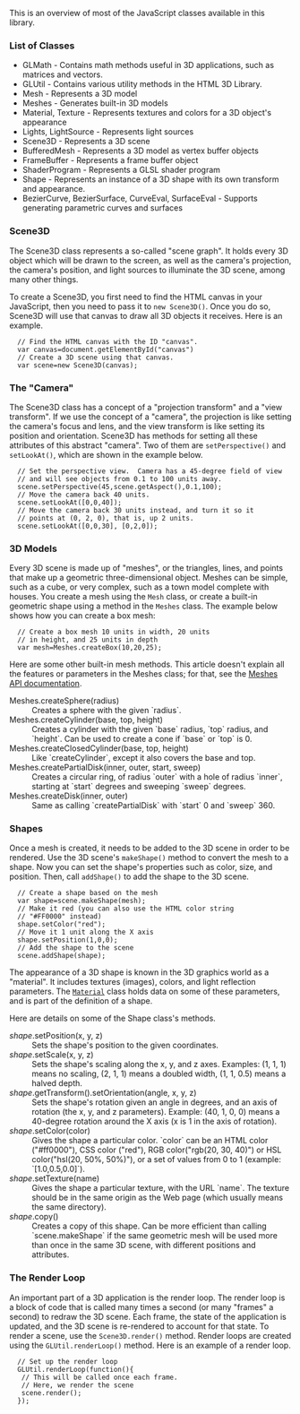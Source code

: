 This is an overview of most of the JavaScript classes available in this library.

### List of Classes

* GLMath - Contains math methods useful in 3D applications, such as matrices and vectors.
* GLUtil - Contains various utility methods in the HTML 3D Library.
* Mesh - Represents a 3D model
* Meshes - Generates built-in 3D models
* Material, Texture - Represents textures and colors for a 3D object&#39;s appearance
* Lights, LightSource - Represents light sources
* Scene3D - Represents a 3D scene
* BufferedMesh - Represents a 3D model as vertex buffer objects
* FrameBuffer - Represents a frame buffer object
* ShaderProgram - Represents a GLSL shader program
* Shape - Represents an instance of a 3D shape with its own transform and appearance.
* BezierCurve, BezierSurface, CurveEval, SurfaceEval - Supports generating parametric curves and surfaces

### Scene3D

The Scene3D class represents a so-called "scene graph". It holds every 3D object which will be drawn to the screen, as well as the camera's projection, the camera's position, and light sources to illuminate the 3D scene, among many other things.

To create a Scene3D, you first need to find the HTML canvas in your JavaScript, then you need to pass it to `new Scene3D()`. Once you do so, Scene3D will use that canvas to draw all 3D objects it receives. Here is an example.

```
  // Find the HTML canvas with the ID "canvas".
  var canvas=document.getElementById("canvas")
  // Create a 3D scene using that canvas.
  var scene=new Scene3D(canvas);
```

### The "Camera"

The Scene3D class has a concept of a "projection transform" and a "view transform". If we use the concept of a "camera", the projection is like setting the camera's focus and lens, and the view transform is like setting its position and orientation. Scene3D has methods for setting all these attributes of this abstract "camera". Two of them are `setPerspective()` and `setLookAt()`, which are shown in the example below.

```
  // Set the perspective view.  Camera has a 45-degree field of view
  // and will see objects from 0.1 to 100 units away.
  scene.setPerspective(45,scene.getAspect(),0.1,100);
  // Move the camera back 40 units.
  scene.setLookAt([0,0,40]);
  // Move the camera back 30 units instead, and turn it so it
  // points at (0, 2, 0), that is, up 2 units.
  scene.setLookAt([0,0,30], [0,2,0]);
```

### 3D Models

Every 3D scene is made up of "meshes", or the triangles, lines, and points that make up a geometric three-dimensional object. Meshes can be simple, such as a cube, or very complex, such as a town model complete with houses. You create a mesh using the `Mesh` class, or create a built-in geometric shape using a method in the `Meshes` class. The example below shows how you can create a box mesh:

```
  // Create a box mesh 10 units in width, 20 units
  // in height, and 25 units in depth
  var mesh=Meshes.createBox(10,20,25);
```

Here are some other built-in mesh methods. This article doesn't explain all the features or parameters in the Meshes class; for that, see the <a href="http://peteroupc.github.io/html3dutil/glutil.Meshes.html">Meshes API documentation</a>.

<dl>
	<dt>Meshes.createSphere(radius)</dt>
	<dd>Creates a sphere with the given `radius`.</dd>
	<dt>Meshes.createCylinder(base, top, height)</dt>
	<dd>Creates a cylinder with the given `base` radius, `top` radius, and `height`. Can be used to create a cone if `base` or `top` is 0.</dd>
	<dt>Meshes.createClosedCylinder(base, top, height)</dt>
	<dd>Like `createCylinder`, except it also covers the base and top.</dd>
	<dt>Meshes.createPartialDisk(inner, outer, start, sweep)</dt>
	<dd>Creates a circular ring, of radius `outer` with a hole of radius
  `inner`, starting at `start` degrees and
  sweeping `sweep` degrees.</dd>
  <dt>Meshes.createDisk(inner, outer)</dt>
	<dd>Same as calling `createPartialDisk` with `start` 0 and
  `sweep` 360.</dd>
</dl>

### Shapes

Once a mesh is created, it needs to be added to the 3D scene in order to be rendered. Use the 3D scene's `makeShape()` method to convert the mesh to a shape. Now you can set the shape's properties such as color, size, and position. Then, call `addShape()` to add the shape to the 3D scene.

```
  // Create a shape based on the mesh
  var shape=scene.makeShape(mesh);
  // Make it red (you can also use the HTML color string
  // "#FF0000" instead)
  shape.setColor("red");
  // Move it 1 unit along the X axis
  shape.setPosition(1,0,0);
  // Add the shape to the scene
  scene.addShape(shape);
```

The appearance of a 3D shape is known in the 3D graphics world as a "material". It includes textures (images), colors, and light reflection parameters. The <a href="http://peteroupc.github.io/html3dutil/glutil.Material.html">`Material`</a> class holds data on some of these parameters, and is part of the definition of a shape.

Here are details on some of the Shape class's methods.

<dl>
	<dt><i>shape</i>.setPosition(x, y, z)</dt>
	<dd>Sets the shape's position to the given coordinates.</dd>
	<dt><i>shape</i>.setScale(x, y, z)</dt>
	<dd>Sets the shape's scaling along the x, y, and z axes. Examples: (1, 1, 1) means
  no scaling, (2, 1, 1) means a doubled width, (1, 1, 0.5) means a halved depth.</dt>
	<dt><i>shape</i>.getTransform().setOrientation(angle, x, y, z)</dd>
	<dd>Sets the shape's rotation given an angle in degrees, and an axis of rotation (the x, y, and z parameters).
  Example: (40, 1, 0, 0) means a 40-degree rotation around the X axis (x is 1 in the axis of rotation).</dd>
	<dt><i>shape</i>.setColor(color)</dt>
	<dd>Gives the shape a particular color.  `color` can be an HTML color ("#ff0000"),
  CSS color ("red"), RGB color("rgb(20, 30, 40)") or HSL color("hsl(20, 50%, 50%)"), or a set
  of values from 0 to 1 (example: `[1.0,0.5,0.0]`).</dd>
  <dt><i>shape</i>.setTexture(name)</dt>
	<dd>Gives the shape a particular texture, with the URL `name`.
  The texture should be in the same origin as the Web page (which usually means the same directory).</dd>
	<dt><i>shape</i>.copy()</dt>
	<dd>Creates a copy of this shape.  Can be more efficient than calling `scene.makeShape`
  if the same geometric mesh will be used more than once in the same 3D scene,
  with different positions and attributes.</dd>
</dl>

### The Render Loop

An important part of a 3D application is the render loop. The render loop is a block of code that is called many times a second (or many "frames" a second) to redraw the 3D scene. Each frame, the state of the application is updated, and the 3D scene is re-rendered to account for that state. To render a scene, use the `Scene3D.render()` method. Render loops are created using the `GLUtil.renderLoop()` method. Here is an example of a render loop.

```
  // Set up the render loop
  GLUtil.renderLoop(function(){
   // This will be called once each frame.
   // Here, we render the scene
   scene.render();
  });
```
